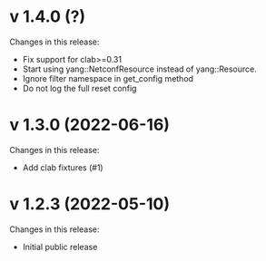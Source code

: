 # v 1.4.0 (?)
Changes in this release:
 - Fix support for clab>=0.31
 - Start using yang::NetconfResource instead of yang::Resource.
 - Ignore filter namespace in get_config method
 - Do not log the full reset config

# v 1.3.0 (2022-06-16)
Changes in this release:
 - Add clab fixtures (#1)

# v 1.2.3 (2022-05-10)
Changes in this release:

- Initial public release
